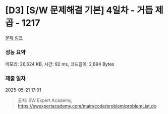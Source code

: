 # [D3] [S/W 문제해결 기본] 4일차 - 거듭 제곱 - 1217 

[문제 링크](https://swexpertacademy.com/main/code/problem/problemDetail.do?contestProbId=AV14dUIaAAUCFAYD) 

### 성능 요약

메모리: 26,624 KB, 시간: 92 ms, 코드길이: 2,894 Bytes

### 제출 일자

2025-05-21 17:01



> 출처: SW Expert Academy, https://swexpertacademy.com/main/code/problem/problemList.do